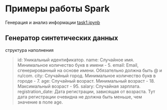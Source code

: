 # Примеры работы Spark

Генерация и анализ информации
[task1.ipynb](https://github.com/EsSanches/DE-step/blob/main/Spark/task1_git.ipynb)

## Генератор синтетических данных
структура наполнения 
> id: Уникальный идентификатор.
> name: Случайное имя. Минимальное количество букв в имени - 5.
> email: Email, сгенерированный на основе имени. Обязательно должна быть @ и ru/com.
> city: Случайный город. Минимальное количество букв в городе - 7.
> age: Случайный возраст. Минимальный возраст - 18. Максимальный возраст - 95.
> salary: Случайная зарплата.
> registration_date: Дата регистрации, зависящая от возраста. Тут дата регистрации очевидна не должна быть меньше, чем значение в поле age.


